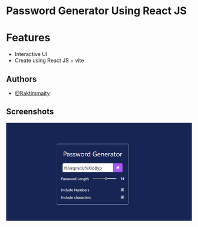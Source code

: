 # Password Generator Using React JS

# Features

- Interactive UI
- Create using React JS + vite


## Authors

- [@Raktimmaity](https://github.com/Raktimmaity)


## Screenshots

![App Screenshot](./pass.png)

